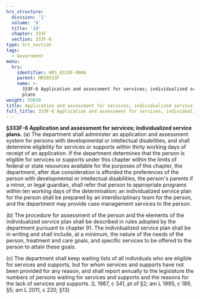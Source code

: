 ```yaml
---
hrs_structure:
  division: '1'
  volume: '6'
  title: '19'
  chapter: 333F
  section: 333F-6
type: hrs_section
tags:
  - Government
menu:
  hrs:
    identifier: HRS_0333F-0006
    parent: HRS0333F
    name: >-
      333F-6 Application and assessment for services; individualized service
      plans
weight: 55030
title: Application and assessment for services; individualized service plans
full_title: 333F-6 Application and assessment for services; individualized service plans
---
```

**§333F-6 Application and assessment for services; individualized service plans.** (a) The department shall administer an application and assessment system for persons with developmental or intellectual disabilities, and shall determine eligibility for services or supports within thirty working days of receipt of an application. If the department determines that the person is eligible for services or supports under this chapter within the limits of federal or state resources available for the purposes of this chapter, the department, after due consideration is afforded the preferences of the person with developmental or intellectual disabilities, the person's parents if a minor, or legal guardian, shall refer that person to appropriate programs within ten working days of the determination; an individualized service plan for the person shall be prepared by an interdisciplinary team for the person, and the department may provide case management services to the person.

(b) The procedure for assessment of the person and the elements of the individualized service plan shall be described in rules adopted by the department pursuant to chapter 91\. The individualized service plan shall be in writing and shall include, at a minimum, the nature of the needs of the person, treatment and care goals, and specific services to be offered to the person to attain these goals.

(c) The department shall keep waiting lists of all individuals who are eligible for services and supports, but for whom services and supports have not been provided for any reason, and shall report annually to the legislature the numbers of persons waiting for services and supports and the reasons for the lack of services and supports. [L 1987, c 341, pt of §2; am L 1995, c 189, §5; am L 2011, c 220, §13]